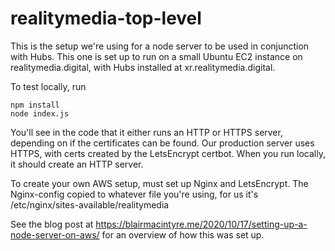 # realitymedia-top-level

This is the setup we're using for a node server to be used in conjunction with Hubs.  This one is set up to run on a small Ubuntu EC2 instance on realitymedia.digital, with Hubs installed at xr.realitymedia.digital.

To test locally, run

```
npm install
node index.js
```

You'll see in the code that it either runs an HTTP or HTTPS server, depending on if the certificates can be found. Our production server uses HTTPS, with certs created by the LetsEncrypt certbot.  When you run locally, it should create an HTTP server.

To create your own AWS setup, must set up Nginx and LetsEncrypt.  The Nginx-config copied to whatever file you're using, for us it's /etc/nginx/sites-available/realitymedia

See the blog post at https://blairmacintyre.me/2020/10/17/setting-up-a-node-server-on-aws/ for an overview of how this was set up.